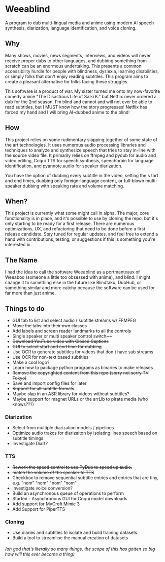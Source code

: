 # Weeablind

A program to dub multi-lingual media and anime using modern AI speech synthesis, diarization, language identification, and voice cloning.

## Why

Many shows, movies, news segments, interviews, and videos will never receive proper dubs to other languages, and dubbing something from scratch can be an enormous undertaking. This presents a common accessibility hurdle for people with blindness, dyslexia, learning disabilities, or simply folks that don't enjoy reading subtitles. This program aims to create a pleasant alternative for folks facing these struggles.

This software is a product of war. My sister turned me onto my now-favorite comedy anime "The Disastrous Life of Saiki K." but Netflix never ordered a dub for the 2nd season. I'm blind and cannot and will not ever be able to read subtitles, but I MUST know how the story progresses! Netflix has forced my hand and I will bring AI-dubbed anime to the blind!

## How

This project relies on some rudimentary slapping together of some state of the art technologies. It uses numerous audio processing libraries and techniques to analyze and synthesize speech that tries to stay in-line with the source video file. It primarily relies on ffmpeg and pydub for audio and video editing, Coqui TTS for speech synthesis, speechbrain for language identification, and pyannote.audio for speaker diarization.

You have the option of dubbing every subtitle in the video, setting the s tart and end times, dubbing only foreign-language content, or full-blown multi-speaker dubbing with speaking rate and volume matching.

## When?

This project is currently what some might call in alpha. The major, core functionality is in place, and it's possible to use by cloning the repo, but it's only starting to be ready for a first release. There are numerous optimizations, UX, and refactoring that need to be done before a first release candidate. Stay tuned for regular updates, and feel free to extend a hand with contributions, testing, or suggestions if this is something you're interested in.

## The Name

I had the idea to call the software Weeablind as a portmanteaux of Weeaboo (someone a little too obsessed with anime), and blind. I might change it to something else in the future like Blindtaku, DubHub, or something similar and more catchy because the software can be used for far more than just anime.

## Things to do

- GUI tab to list and select audio / subtitle streams w/ FFMPEG
- ~~Move the tabs into their own classes~~
- Add labels and screen reader landmarks to all the controls
- Single speaker or multi speaker control switch~~
- ~~Download YouTube video with Closed Captions~~
- ~~GUI to select start and end time for dubbing~~
- Use OCR to generate subtitles for videos that don't have sub streams
- Use OCR for non-text based subtitles
- Make a cool logo?
- Learn how to package python programs as binaries to make releases
- ~~Remove the copyrighted content from this repo (sorry not sorry TV Tokyo)~~
- Save and import config files for later
- ~~Support for all subtitle formats~~
- Maybe slap in an ASR library for videos without subtitles?
- Maybe support for magnet URLs or the arrLib to pirate media (who knows???)

### Diarization

- Select from multiple diarization models / pipelines
- Optimize audio trakcs for diarizaiton by isolating lines speech based on subtitle timings
- Investigate Diart?

### TTS

- ~~Rework the speed control to use PyDub to speed up audio.~~
- ~~match the volume of the speaker to TTS~~
- Checkbox to remove sequential subtitle entries and entries that are tiny, e.g. "nom" "nom" "nom" "nom"
- investigate voice conversion?
- Build an asynchronous queue of operations to perform
- Started - Asynchronous GUI for Coqui model downloads
- Add support for MyCroft Mimic 3
- Add Support for PiperTTS

### Cloning

- Use diaries and subtitles to isolate and build training datasets
- Build a tool to streamline the manual creation of datasets

###### (oh god that's literally so many things, the scope of this has gotten so big how will this ever become a thing)
